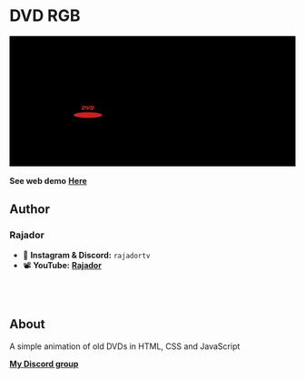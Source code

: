 # DVD RGB

<img src="./demo/demo.gif">

**See web demo** [**Here**](https://rajadordev.github.io/dvd-animation/)

## Author
### Rajador 
- 💬 **Instagram & Discord:** `rajadortv`
- 📽 **YouTube:** [**Rajador**](https://www.youtube.com/channel/UC1UJFxth-YRkNuLBqBYyqbA)

<br> <br>

## About 

A simple animation of old DVDs in HTML, CSS and JavaScript

[**My Discord group**](https://discord.gg/AJYPZw5AGN)
